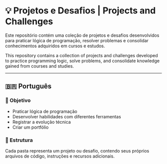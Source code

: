 # 💡 Projetos e Desafios | Projects and Challenges

Este repositório contém uma coleção de projetos e desafios desenvolvidos para praticar lógica de programação, resolver problemas e consolidar conhecimentos adquiridos em cursos e estudos.

This repository contains a collection of projects and challenges developed to practice programming logic, solve problems, and consolidate knowledge gained from courses and studies.

---

## 🇧🇷 Português

### 🧠 Objetivo

- Praticar lógica de programação  
- Desenvolver habilidades com diferentes ferramentas  
- Registrar a evolução técnica  
- Criar um portfólio 

### 📁 Estrutura

Cada pasta representa um projeto ou desafio, contendo seus próprios arquivos de código, instruções e recursos adicionais.


